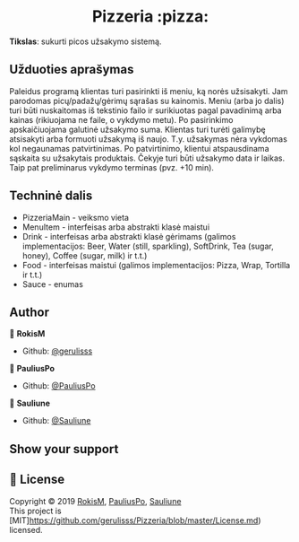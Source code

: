 <h1 align="center">Pizzeria :pizza:</h1>	




 
  

**Tikslas**: sukurti picos užsakymo sistemą.

   

**Užduoties aprašymas**
----------------------
<p>Paleidus programą klientas turi pasirinkti iš meniu, ką norės užsisakyti.
Jam parodomas picų/padažų/gėrimų sąrašas su kainomis.
Meniu (arba jo dalis) turi būti nuskaitomas iš tekstinio failo ir surikiuotas pagal pavadinimą
arba kainas (rikiuojama ne faile, o vykdymo metu).
Po pasirinkimo apskaičiuojama galutinė užsakymo suma.
Klientas turi turėti galimybę atsisakyti arba formuoti užsakymą iš naujo.
T.y. užsakymas nėra vykdomas kol negaunamas patvirtinimas.
Po patvirtinimo, klientui atspausdinama sąskaita su užsakytais produktais.
Čekyje turi būti užsakymo data ir laikas. Taip pat preliminarus vykdymo terminas (pvz. +10
min).</p>

**Techninė dalis**
-----------------
- PizzeriaMain - veiksmo vieta
- MenuItem - interfeisas arba abstrakti klasė maistui
- Drink - interfeisas arba abstrakti klasė gėrimams (galimos implementacijos: Beer, Water (still, sparkling), SoftDrink, Tea (sugar, honey), Coffee (sugar, milk) ir t.t.)
- Food - interfeisas maistui (galimos implementacijos: Pizza, Wrap, Tortilla ir t.t.)
- Sauce - enumas


**Author**
-------------------------
👤 **RokisM**

- Github: [@gerulisss](https://github.com/gerulisss)

👤 **PauliusPo**

- Github: [@PauliusPo](https://github.com/PauliusPo)

👤 **Sauliune**

- Github: [@Sauliune](https://github.com/Sauliune)

## Show your support

 📝 **License**
------------------------
Copyright © 2019 [RokisM](https://github.com/gerulisss), [PauliusPo](https://github.com/PauliusPo), [Sauliune](https://github.com/Sauliune) <br />
This project is [MIT]https://github.com/gerulisss/Pizzeria/blob/master/License.md) licensed.
